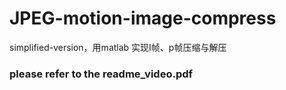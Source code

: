# JPEG-motion-image-compress
simplified-version，用matlab 实现I帧、p帧压缩与解压
### please refer to the readme_video.pdf
